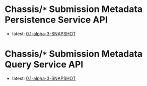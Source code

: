 # Chassis/`*` Submission Metadata Persistence Service API #

  * latest: [0.1-alpha-3-SNAPSHOT](http://dsn-chassis.googlecode.com/svn/trunk/generic/docs/content/api/service/submission/persistence/index.html)

# Chassis/`*` Submission Metadata Query Service API #

  * latest: [0.1-alpha-3-SNAPSHOT](http://dsn-chassis.googlecode.com/svn/trunk/generic/docs/content/api/service/submission/query/index.html)